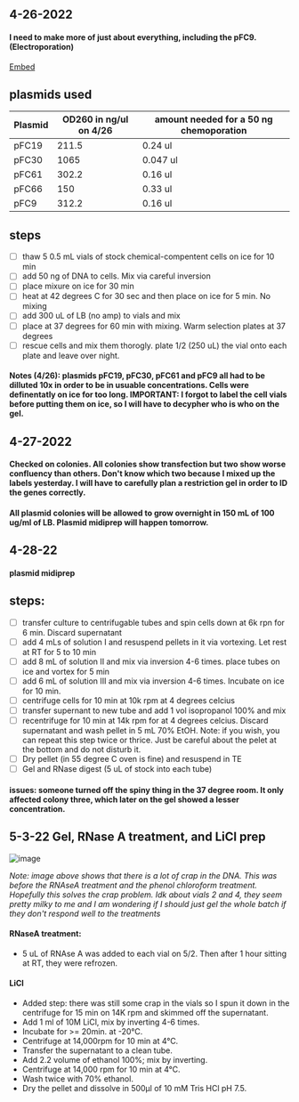 ## 4-26-2022
#### I need to make more of just about everything, including the pFC9. (Electroporation)
[Embed](file:///C:/Users/rchll/Downloads/Electroporation%20of%20E.%20coli.docx.pdf)
## plasmids used 
| Plasmid | OD260 in ng/ul on 4/26| amount needed for a 50 ng chemoporation |
|--------|--------|-------|
| pFC19 | 211.5 | 0.24 ul |
| pFC30 | 1065 | 0.047 ul |
| pFC61 | 302.2 | 0.16 ul |
| pFC66 | 150 | 0.33 ul |
| pFC9 | 312.2 | 0.16 ul |

## steps
- [ ] thaw 5 0.5 mL vials of stock chemical-compentent cells on ice for 10 min 
- [ ] add 50 ng of DNA to cells. Mix via careful inversion 
- [ ] place mixure on ice for 30 min 
- [ ] heat at 42 degrees C for 30 sec and then place on ice for 5 min. No mixing 
- [ ] add 300 uL of LB (no amp) to vials and mix 
- [ ] place at 37 degrees for 60 min with mixing. Warm selection plates at 37 degrees 
- [ ] rescue cells and mix them thorogly. plate 1/2 (250 uL) the vial onto each plate and leave over night.

#### Notes (4/26): plasmids pFC19, pFC30, pFC61 and pFC9 all had to be dilluted 10x in order to be in usuable concentrations. Cells were definentatly on ice for too long. IMPORTANT: I forgot to label the cell vials before putting them on ice, so I will have to decypher who is who on the gel. 

## 4-27-2022
#### Checked on colonies. All colonies show transfection but two show worse confluency than others. Don't know which two because I mixed up the labels yesterday. I will have to carefully plan a restriction gel in order to ID the genes correctly. 
#### All plasmid colonies will be allowed to grow overnight in 150 mL of 100 ug/ml of LB. Plasmid midiprep will happen tomorrow. 

## 4-28-22
#### plasmid midiprep
## steps: 
- [ ] transfer culture to centrifugable tubes and spin cells down at 6k rpn for 6 min. Discard supernatant 
- [ ] add 4 mLs of solution I and resuspend pellets in it via vortexing. Let rest at RT for 5 to 10 min 
- [ ] add 8 mL of solution II and mix via inversion 4-6 times. place tubes on ice and vortex for 5 min
- [ ] add 6 mL of solution III and mix via inversion 4-6 times. Incubate on ice for 10 min. 
- [ ] centrifuge cells for 10 min at 10k rpm at 4 degrees celcius 
- [ ] transfer supernant to new tube and add 1 vol isopropanol 100% and mix 
- [ ] recentrifuge for 10 min at 14k rpm for at 4 degrees celcius. Discard supernatant and wash pellet in 5 mL 70% EtOH. Note: if you wish, you can repeat this step twice or thrice. Just be careful about the pelet at the bottom and do not disturb it. 
- [ ] Dry pellet (in 55 degree C oven is fine) and resuspend in TE
- [ ] Gel and RNase digest (5 uL of stock into each tube)
 
 #### issues: someone turned off the spiny thing in the 37 degree room. It only affected colony three, which later on the gel showed a lesser concentration. 
 ## 5-3-22 Gel, RNase A treatment, and LiCl prep 
 ![image](https://user-images.githubusercontent.com/102187801/166525384-39e282d9-c19b-450c-b8a1-3135aaab5d37.png)

*Note: image above shows that there is a lot of crap in the DNA. This was before the RNAseA treatment and the phenol chloroform treatment. Hopefully this solves the crap problem. Idk about vials 2 and 4, they seem pretty milky to me and I am wondering if I should just gel the whole batch if they don't respond well to the treatments* 
#### RNaseA treatment: 
- 5 uL of RNAse A was added to each vial on 5/2. Then after 1 hour sitting at RT, they were refrozen. 
#### LiCl
- Added step: there was still some crap in the vials so I spun it down in the centrifuge for 15 min on 14K rpm and skimmed off the supernatant. 
- Add  1 ml of 10M LiCl, mix by inverting 4-6 times.
- Incubate for >= 20min. at -20°C.
- Centrifuge at 14,000rpm for 10 min at 4°C.
- Transfer the supernatant to a clean tube.
- Add 2.2 volume of ethanol 100%; mix by inverting.
- Centrifuge at 14,000 rpm for 10 min at 4°C.
- Wash twice with 70% ethanol.
- Dry the pellet and dissolve in 500µl of 10 mM Tris HCl pH 7.5.
